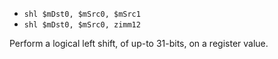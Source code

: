 * `shl $mDst0, $mSrc0, $mSrc1`
* `shl $mDst0, $mSrc0, zimm12`

Perform a logical left shift, of up-to 31-bits, on a register value.
